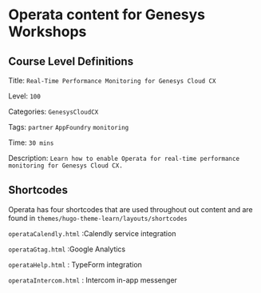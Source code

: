 # Operata content for Genesys Workshops #

## Course Level Definitions

Title: `Real-Time Performance Monitoring for Genesys Cloud CX`

Level: `100`

Categories: `GenesysCloudCX`

Tags: `partner` `AppFoundry` `monitoring`

Time: `30 mins`

Description: `Learn how to enable Operata for real-time performance monitoring for Genesys Cloud CX.`

## Shortcodes

Operata has four shortcodes that are used throughout out content and are found in `themes/hugo-theme-learn/layouts/shortcodes`

`operataCalendly.html` :Calendly service integration

`operataGtag.html` :Google Analytics 

`operataHelp.html` : TypeForm integration

`operataIntercom.html` : Intercom in-app messenger